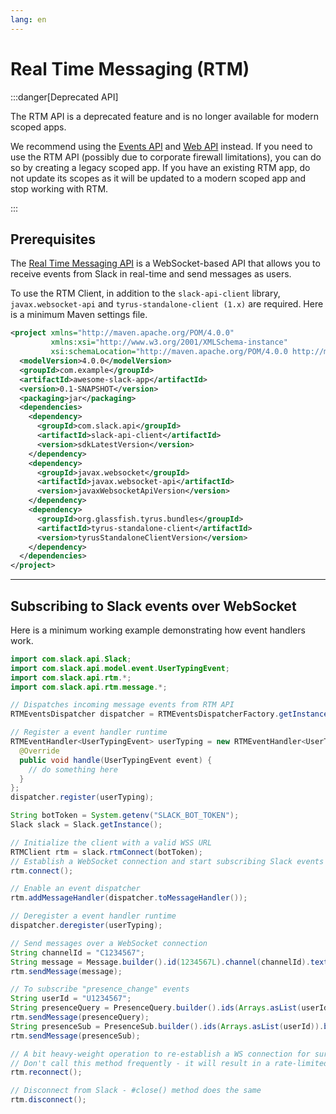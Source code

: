 ```yaml
---
lang: en
---
```


# Real Time Messaging (RTM)

:::danger[Deprecated API]

The RTM API is a deprecated feature and is no longer available for modern scoped apps.

We recommend using the [Events API](/java-slack-sdk/guides/events-api) and [Web API](/java-slack-sdk/guides/web-api-basics) instead. If you need to use the RTM API (possibly due to corporate firewall limitations), you can do so by creating a legacy scoped app. If you have an existing RTM app, do not update its scopes as it will be updated to a modern scoped app and stop working with RTM.

:::

## Prerequisites

The [Real Time Messaging API](/legacy/legacy-rtm-api) is a WebSocket-based API that allows you to receive events from Slack in real-time and send messages as users.

To use the RTM Client, in addition to the `slack-api-client` library, `javax.websocket-api` and `tyrus-standalone-client (1.x)` are required. Here is a minimum Maven settings file.

```xml
<project xmlns="http://maven.apache.org/POM/4.0.0"
         xmlns:xsi="http://www.w3.org/2001/XMLSchema-instance"
         xsi:schemaLocation="http://maven.apache.org/POM/4.0.0 http://maven.apache.org/maven-v4_0_0.xsd">
  <modelVersion>4.0.0</modelVersion>
  <groupId>com.example</groupId>
  <artifactId>awesome-slack-app</artifactId>
  <version>0.1-SNAPSHOT</version>
  <packaging>jar</packaging>
  <dependencies>
    <dependency>
      <groupId>com.slack.api</groupId>
      <artifactId>slack-api-client</artifactId>
      <version>sdkLatestVersion</version>
    </dependency>
    <dependency>
      <groupId>javax.websocket</groupId>
      <artifactId>javax.websocket-api</artifactId>
      <version>javaxWebsocketApiVersion</version>
    </dependency>
    <dependency>
      <groupId>org.glassfish.tyrus.bundles</groupId>
      <artifactId>tyrus-standalone-client</artifactId>
      <version>tyrusStandaloneClientVersion</version>
    </dependency>
  </dependencies>
</project>
```

---
## Subscribing to Slack events over WebSocket

Here is a minimum working example demonstrating how event handlers work.

```java
import com.slack.api.Slack;
import com.slack.api.model.event.UserTypingEvent;
import com.slack.api.rtm.*;
import com.slack.api.rtm.message.*;

// Dispatches incoming message events from RTM API
RTMEventsDispatcher dispatcher = RTMEventsDispatcherFactory.getInstance();

// Register a event handler runtime
RTMEventHandler<UserTypingEvent> userTyping = new RTMEventHandler<UserTypingEvent>() {
  @Override
  public void handle(UserTypingEvent event) {
    // do something here
  }
};
dispatcher.register(userTyping);

String botToken = System.getenv("SLACK_BOT_TOKEN");
Slack slack = Slack.getInstance();

// Initialize the client with a valid WSS URL
RTMClient rtm = slack.rtmConnect(botToken);
// Establish a WebSocket connection and start subscribing Slack events
rtm.connect();

// Enable an event dispatcher
rtm.addMessageHandler(dispatcher.toMessageHandler());

// Deregister a event handler runtime
dispatcher.deregister(userTyping);

// Send messages over a WebSocket connection
String channelId = "C1234567";
String message = Message.builder().id(1234567L).channel(channelId).text(":wave: Hi there!").build().toJSONString();
rtm.sendMessage(message);

// To subscribe "presence_change" events
String userId = "U1234567";
String presenceQuery = PresenceQuery.builder().ids(Arrays.asList(userId)).build().toJSONString();
rtm.sendMessage(presenceQuery);
String presenceSub = PresenceSub.builder().ids(Arrays.asList(userId)).build().toJSONString();
rtm.sendMessage(presenceSub);

// A bit heavy-weight operation to re-establish a WS connection for sure
// Don't call this method frequently - it will result in a rate-limited error
rtm.reconnect();

// Disconnect from Slack - #close() method does the same
rtm.disconnect();
```
